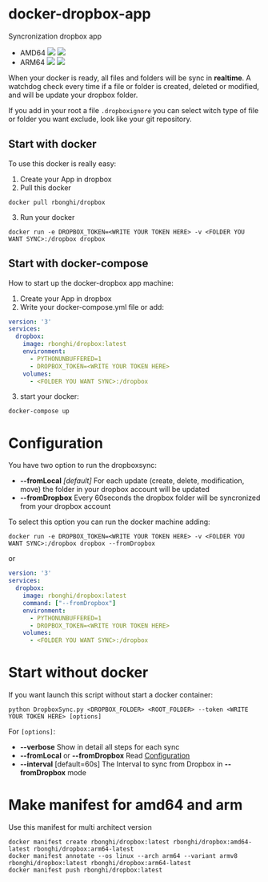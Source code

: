 # docker-dropbox-app
Syncronization dropbox app

- AMD64 [![](https://images.microbadger.com/badges/version/rbonghi/dropbox.svg)](https://microbadger.com/images/rbonghi/dropbox "Get your own version badge on microbadger.com") [![](https://images.microbadger.com/badges/image/rbonghi/dropbox.svg)](https://microbadger.com/images/rbonghi/dropbox "Get your own image badge on microbadger.com") 
- ARM64 [![](https://images.microbadger.com/badges/version/rbonghi/dropbox:arm64-latest.svg)](https://microbadger.com/images/rbonghi/dropbox:arm64-latest "Get your own version badge on microbadger.com") [![](https://images.microbadger.com/badges/image/rbonghi/dropbox:arm64-latest.svg)](https://microbadger.com/images/rbonghi/dropbox:arm64-latest "Get your own image badge on microbadger.com") 

When your docker is ready, all files and folders will be sync in **realtime**. A watchdog check every time if a file or folder is created, deleted or modified, and will be update your dropbox folder.

If you add in your root a file `.dropboxignore` you can select witch type of file or folder you want exclude, look like your git repository.

## Start with docker
To use this docker is really easy:
1. Create your App in dropbox
2. Pull this docker
```
docker pull rbonghi/dropbox
```
3. Run your docker
```
docker run -e DROPBOX_TOKEN=<WRITE YOUR TOKEN HERE> -v <FOLDER YOU WANT SYNC>:/dropbox dropbox
```

## Start with docker-compose
How to start up the docker-dropbox app machine:
1. Create your App in dropbox
2. Write your docker-compose.yml file or add:
```yml
version: '3'
services:
  dropbox:
    image: rbonghi/dropbox:latest
    environment:
      - PYTHONUNBUFFERED=1
      - DROPBOX_TOKEN=<WRITE YOUR TOKEN HERE>
    volumes:
      - <FOLDER YOU WANT SYNC>:/dropbox
```
3. start your docker:
```
docker-compose up
```

# Configuration
You have two option to run the dropboxsync:
* **--fromLocal** *[default]* For each update (create, delete, modification, move) the folder in your dropbox account will be updated
* **--fromDropbox** Every 60seconds the dropbox folder will be syncronized from your dropbox account

To select this option you can run the docker machine adding:
```
docker run -e DROPBOX_TOKEN=<WRITE YOUR TOKEN HERE> -v <FOLDER YOU WANT SYNC>:/dropbox dropbox --fromDropbox
```
or
```yml
version: '3'
services:
  dropbox:
    image: rbonghi/dropbox:latest
    command: ["--fromDropbox"]
    environment:
      - PYTHONUNBUFFERED=1
      - DROPBOX_TOKEN=<WRITE YOUR TOKEN HERE>
    volumes:
      - <FOLDER YOU WANT SYNC>:/dropbox
```

# Start without docker
If you want launch this script without start a docker container:
```
python DropboxSync.py <DROPBOX_FOLDER> <ROOT_FOLDER> --token <WRITE YOUR TOKEN HERE> [options]
```
For `[options]`:
* **--verbose** Show in detail all steps for each sync
* **--fromLocal** or **--fromDropbox** Read [Configuration](#configuration)
* **--interval** [default=60s] The Interval to sync from Dropbox in **--fromDropbox** mode

# Make manifest for amd64 and arm
Use this manifest for multi architect version
```
docker manifest create rbonghi/dropbox:latest rbonghi/dropbox:amd64-latest rbonghi/dropbox:arm64-latest
docker manifest annotate --os linux --arch arm64 --variant armv8 rbonghi/dropbox:latest rbonghi/dropbox:arm64-latest
docker manifest push rbonghi/dropbox:latest
```

